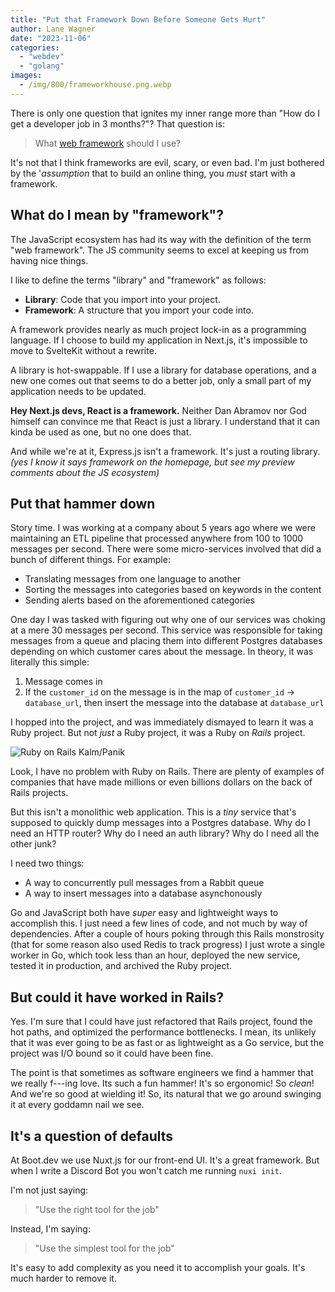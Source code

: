 ```yaml
---
title: "Put that Framework Down Before Someone Gets Hurt"
author: Lane Wagner
date: "2023-11-06"
categories: 
  - "webdev"
  - "golang"
images:
  - /img/800/frameworkhouse.png.webp
---
```


There is only one question that ignites my inner range more than "How do I get a developer job in 3 months?"? That question is:

> What [web framework](/backend/dont-start-with-frameworks/) should I use?

It's not that I think frameworks are evil, scary, or even bad. I'm just bothered by the '*assumption* that to build an online thing, you *must* start with a framework.

## What do I mean by "framework"?

The JavaScript ecosystem has had its way with the definition of the term "web framework". The JS community seems to excel at keeping us from having nice things.

I like to define the terms "library" and "framework" as follows:

* **Library**: Code that you import into your project.
* **Framework**: A structure that you import your code into.

A framework provides nearly as much project lock-in as a programming language. If I choose to build my application in Next.js, it's impossible to move to SvelteKit without a rewrite.

A library is hot-swappable. If I use a library for database operations, and a new one comes out that seems to do a better job, only a small part of my application needs to be updated.

**Hey Next.js devs, React is a framework.** Neither Dan Abramov nor God himself can convince me that React is just a library. I understand that it can kinda be used as one, but no one does that.

And while we're at it, Express.js isn't a framework. It's just a routing library. *(yes I know it says framework on the homepage, but see my preview comments about the JS ecosystem)*

## Put that hammer down

Story time. I was working at a company about 5 years ago where we were maintaining an ETL pipeline that processed anywhere from 100 to 1000 messages per second. There were some micro-services involved that did a bunch of different things. For example:

* Translating messages from one language to another
* Sorting the messages into categories based on keywords in the content
* Sending alerts based on the aforementioned categories

One day I was tasked with figuring out why one of our services was choking at a mere 30 messages per second. This service was responsible for taking messages from a queue and placing them into different Postgres databases depending on which customer cares about the message. In theory, it was literally this simple:

1. Message comes in
2. If the  `customer_id` on the message is in the map of `customer_id` -> `database_url`, then insert the message into the database at `database_url`

I hopped into the project, and was immediately dismayed to learn it was a Ruby project. But not *just* a Ruby project, it was a Ruby on *Rails* project.

![Ruby on Rails Kalm/Panik](/img/800/kalmpanicrails.png.webp)

Look, I have no problem with Ruby on Rails. There are plenty of examples of companies that have made millions or even billions dollars on the back of Rails projects.

But this isn't a monolithic web application. This is a *tiny* service that's supposed to quickly dump messages into a Postgres database. Why do I need an HTTP router? Why do I need an auth library? Why do I need all the other junk?

I need two things:

* A way to concurrently pull messages from a Rabbit queue
* A way to insert messages into a database asynchonously

Go and JavaScript both have *super* easy and lightweight ways to accomplish this. I just need a few lines of code, and not much by way of dependencies. After a couple of hours poking through this Rails monstrosity (that for some reason also used Redis to track progress) I just wrote a single worker in Go, which took less than an hour, deployed the new service, tested it in production, and archived the Ruby project.

## But could it have worked in Rails?

Yes. I'm sure that I could have just refactored that Rails project, found the hot paths, and optimized the performance bottlenecks. I mean, its unlikely that it was ever going to be as fast or as lightweight as a Go service, but the project was I/O bound so it could have been fine.

The point is that sometimes as software engineers we find a hammer that we really f---ing love. Its such a fun hammer! It's so ergonomic! So *clean*! And we're so good at wielding it! So, its natural that we go around swinging it at every goddamn nail we see.

## It's a question of defaults

At Boot.dev we use Nuxt.js for our front-end UI. It's a great framework. But when I write a Discord Bot you won't catch me running `nuxi init`.

I'm not just saying:

> "Use the right tool for the job"

Instead, I'm saying:

> "Use the simplest tool for the job"

It's easy to add complexity as you need it to accomplish your goals. It's much harder to remove it.
